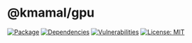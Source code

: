 # @kmamal/gpu

[![Package](https://img.shields.io/npm/v/%2540kmamal%252Fgpu)](https://www.npmjs.com/package/@kmamal/gpu)
[![Dependencies](https://img.shields.io/librariesio/release/npm/@kmamal/gpu)](https://libraries.io/npm/@kmamal%2Fgpu)
[![Vulnerabilities](https://img.shields.io/snyk/vulnerabilities/npm/%2540kmamal%252Fgpu)](https://snyk.io/test/npm/@kmamal/gpu)
[![License: MIT](https://img.shields.io/badge/License-MIT-yellow.svg)](https://opensource.org/licenses/MIT)
